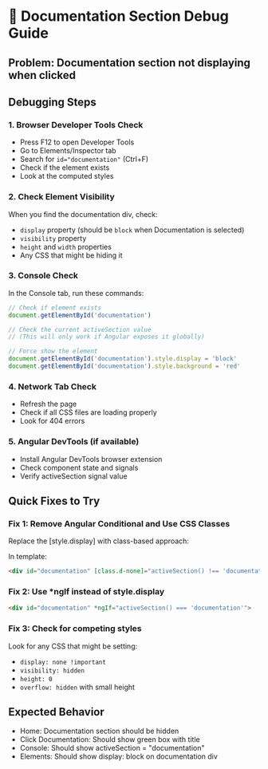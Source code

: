 # 🐛 Documentation Section Debug Guide

## Problem: Documentation section not displaying when clicked

## Debugging Steps

### 1. Browser Developer Tools Check
- Press F12 to open Developer Tools
- Go to Elements/Inspector tab
- Search for `id="documentation"` (Ctrl+F)
- Check if the element exists
- Look at the computed styles

### 2. Check Element Visibility
When you find the documentation div, check:
- `display` property (should be `block` when Documentation is selected)
- `visibility` property
- `height` and `width` properties
- Any CSS that might be hiding it

### 3. Console Check
In the Console tab, run these commands:
```javascript
// Check if element exists
document.getElementById('documentation')

// Check the current activeSection value
// (This will only work if Angular exposes it globally)

// Force show the element
document.getElementById('documentation').style.display = 'block'
document.getElementById('documentation').style.background = 'red'
```

### 4. Network Tab Check
- Refresh the page
- Check if all CSS files are loading properly
- Look for 404 errors

### 5. Angular DevTools (if available)
- Install Angular DevTools browser extension
- Check component state and signals
- Verify activeSection signal value

## Quick Fixes to Try

### Fix 1: Remove Angular Conditional and Use CSS Classes
Replace the [style.display] with class-based approach:

In template:
```html
<div id="documentation" [class.d-none]="activeSection() !== 'documentation'">
```

### Fix 2: Use *ngIf instead of style.display
```html
<div id="documentation" *ngIf="activeSection() === 'documentation'">
```

### Fix 3: Check for competing styles
Look for any CSS that might be setting:
- `display: none !important`
- `visibility: hidden`
- `height: 0`
- `overflow: hidden` with small height

## Expected Behavior
- Home: Documentation section should be hidden
- Click Documentation: Should show green box with title
- Console: Should show activeSection = "documentation"
- Elements: Should show display: block on documentation div
